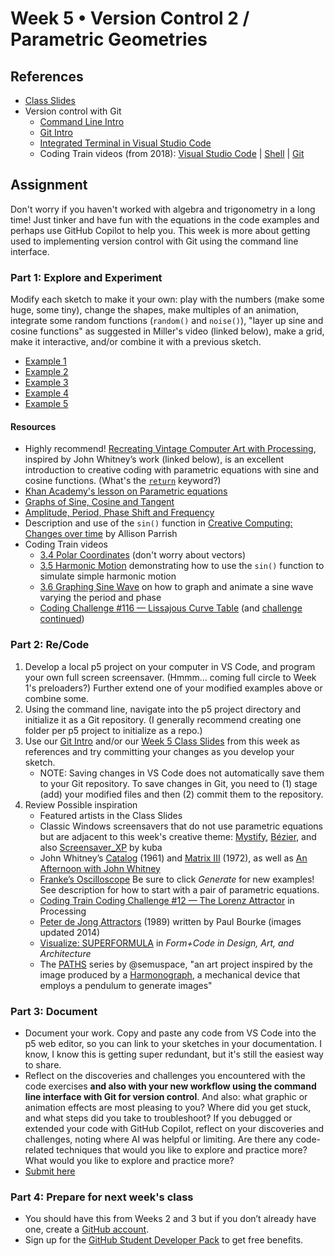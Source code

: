 # Week 5 • Version Control 2 / Parametric Geometries

## References

- [Class
  Slides](https://drive.google.com/drive/u/1/folders/1HC5g1BO8moptbtgz-JwVVv9DldnW3Q_U)
- Version control with Git
  - [Command Line Intro](https://github.com/ellennickles/code-your-way-s25/blob/main/version-control-guides/commandline.md)
  - [Git Intro](https://github.com/ellennickles/code-your-way-s25/blob/main/version-control-guides/git.md)
  - [Integrated Terminal in Visual Studio
    Code](https://code.visualstudio.com/docs/terminal/basics)
  - Coding Train videos (from 2018): [Visual Studio
    Code](https://thecodingtrain.com/tracks/2018-workflow/workflow/2-visual-studio-code)
    | [Shell](https://thecodingtrain.com/tracks/2018-workflow/workflow/3-shell)
| [Git](https://thecodingtrain.com/tracks/2018-workflow/workflow/4-git)
  
## Assignment

Don't worry if you haven't worked with algebra and trigonometry in a long time!
Just tinker and have fun with the equations in the code examples and perhaps use
GitHub Copilot to help you. This week is more about getting used to implementing
version control with Git using the command line interface.

### Part 1: Explore and Experiment

Modify each sketch to make it your own: play with the numbers (make some huge,
some tiny), change the shapes, make multiples of an animation, integrate some
random functions (`random()` and `noise()`), "layer up sine and cosine
functions" as suggested in Miller's video (linked below), make a grid, make it
interactive, and/or combine it with a previous sketch. 

- [Example 1](https://editor.p5js.org/enickles/sketches/XFLDhFgk6)
- [Example 2](https://editor.p5js.org/enickles/sketches/291nqvFwo)
- [Example 3](https://editor.p5js.org/enickles/sketches/DIQO7W7ep)
- [Example 4](https://editor.p5js.org/enickles/sketches/I3fbOML-3)
- [Example 5](https://editor.p5js.org/enickles/sketches/ARUWgs58A)

#### Resources

- Highly recommend! [Recreating Vintage Computer Art with
  Processing](https://www.youtube.com/watch?v=LaarVR1AOvs), inspired by John
  Whitney’s work (linked below), is an excellent introduction to creative coding
  with parametric equations with sine and cosine functions. (What's the
  [`return`](https://developer.mozilla.org/en-US/docs/Web/JavaScript/Reference/Statements/return)
  keyword?)
- [Khan Academy's lesson on Parametric
  equations](https://www.khanacademy.org/math/algebra-home/alg-trig-functions/alg-parametric/v/parametric-equations-1)
- [Graphs of Sine, Cosine and
  Tangent](https://www.mathsisfun.com/algebra/trig-sin-cos-tan-graphs.html)
- [Amplitude, Period, Phase Shift and
  Frequency](https://www.mathsisfun.com/algebra/amplitude-period-frequency-phase-shift.html)
- Description and use of the `sin()` function in [Creative Computing: Changes
  over time](https://creative-coding.decontextualize.com/changes-over-time) by
  Allison Parrish
- Coding Train videos
  - [3.4 Polar
    Coordinates](https://thecodingtrain.com/tracks/the-nature-of-code-2/noc/3-angles/4-polar-coordinates)
    (don't worry about vectors)
  - [3.5 Harmonic
    Motion](https://thecodingtrain.com/tracks/the-nature-of-code-2/noc/3-angles/5-harmonic-motion)
    demonstrating how to use the `sin()` function to simulate simple harmonic motion
  - [3.6 Graphing Sine
    Wave](https://thecodingtrain.com/tracks/the-nature-of-code-2/noc/3-angles/6-graphing-sine-wave)
    on how to graph and animate a sine wave varying the period and
    phase
  - [Coding Challenge #116 — Lissajous Curve
    Table](https://thecodingtrain.com/challenges/116-lissajous-curve-table) (and
    [challenge continued](https://www.youtube.com/watch?v=glDU8Nsyidg))

### Part 2: Re/Code

1. Develop a local p5 project on your computer in VS Code, and program your own
  full screen screensaver. (Hmmm... coming full circle to Week 1's preloaders?)
  Further extend one of your modified examples above or combine some.
2. Using the command line, navigate into the p5 project directory and
    initialize it as a Git repository. (I generally recommend creating one folder per p5 project to initialize as a repo.)
3. Use our [Git Intro](https://github.com/ellennickles/code-your-way-s25/blob/main/version-control-guides/git.md)
    and/or our [Week 5 Class
    Slides](https://drive.google.com/drive/u/1/folders/1HC5g1BO8moptbtgz-JwVVv9DldnW3Q_U)
    from this week as references and try committing your changes as you develop your sketch.
    - NOTE: Saving changes in VS Code does not automatically save them to your
      Git repository. To save changes in Git, you need to (1) stage (add) your
      modified files and then (2) commit them to the repository.
4. Review Possible inspiration
   - Featured artists in the Class Slides
   - Classic Windows screensavers that do not use parametric equations but are
    adjacent to this week's creative
    theme: [Mystify](https://www.youtube.com/watch?v=FPfMkEgi2qI),
    [Bézier](https://www.youtube.com/watch?v=3SEBEh_t5K8), and also
    [Screensaver_XP](https://openprocessing.org/sketch/215642) by kuba
   - John Whitney’s [Catalog](https://www.youtube.com/watch?v=TbV7loKp69s) (1961)
    and [Matrix III](https://www.youtube.com/watch?v=ZrKgyY5aDvA) (1972), as
    well as [An Afternoon with John
    Whitney](https://www.youtube.com/watch?v=cP5Mj6ZvZJc)
   - [Franke’s
    Oscilloscope](https://www.drbillkolomyjec.com/artworks/generative-art-vending-machine/franke-s-oscilloscope)
    Be sure to click _Generate_ for new examples! See description for how to
    start with a pair of parametric equations.
   - [Coding Train Coding Challenge #12 — The Lorenz
    Attractor](https://thecodingtrain.com/challenges/12-lorenz-attractor) in
    Processing
   - [Peter de Jong Attractors](http://paulbourke.net/fractals/peterdejong/)
    (1989) written by Paul Bourke (images updated 2014)
   - [Visualize:
    SUPERFORMULA](http://formandcode.com/code-examples/visualize-superformula)
    in _Form+Code in Design, Art, and Architecture_
   - The [PATHS](https://exchange.art/semuspace/nfts) series by @semuspace, "an
    art project inspired by the image produced by a
    [Harmonograph](https://en.wikipedia.org/wiki/Harmonograph), a mechanical
    device that employs a pendulum to generate images"

### Part 3: Document

- Document your work. Copy and paste any code from VS Code into the p5 web
  editor, so you can link to your sketches in your documentation. I know, I know
  this is getting super redundant, but it's still the easiest way to share.
- Reflect on the discoveries and challenges you encountered with the code
  exercises **and also with your new workflow using the command line interface
  with Git for version control**. And also: what graphic or animation effects are most pleasing to you? Where did you get stuck, and what steps did you take to troubleshoot? If you debugged or extended your code with GitHub Copilot, reflect on your discoveries and challenges, noting where AI was helpful or limiting. Are there any code-related techniques that would you like to explore and practice more?
  What would you like to explore and practice more?
- [Submit here](https://forms.gle/CJZMpMpTeDxpvWv18)

### Part 4: Prepare for next week's class

- You should have this from Weeks 2 and 3 but if you don’t already have one,
  create a [GitHub account](https://github.com/).
- Sign up for the [GitHub Student Developer
  Pack](https://education.github.com/pack) to get free benefits.
